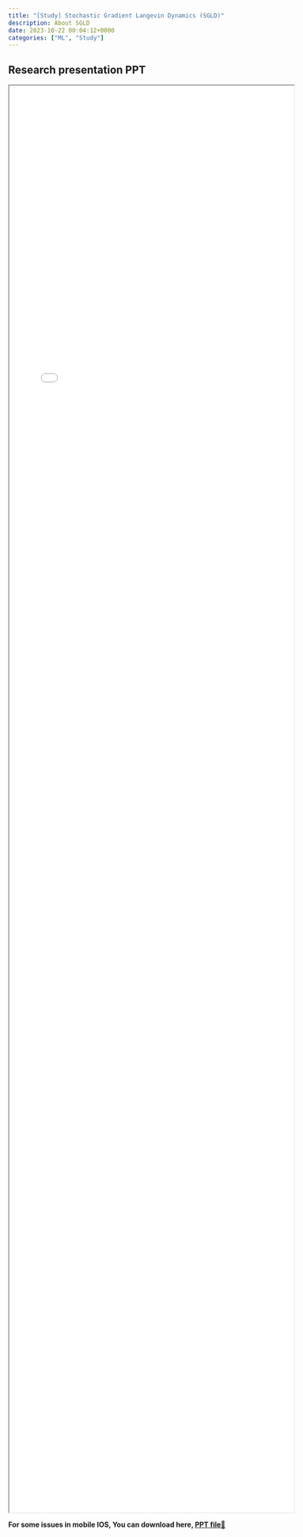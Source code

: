 ```yaml
---
title: "[Study] Stochastic Gradient Langevin Dynamics (SGLD)" 
description: About SGLD
date: 2023-10-22 00:04:12+0000
categories: ["ML", "Study"]
---
```



## Research presentation PPT 

<iframe src= ppt.pdf#toolbar=0&navpanes=0 style="display:block; width:60vw; height: 72vh"></iframe>

**For some issues in mobile IOS, You can download here, [PPT file📄](ppt.pdf)**